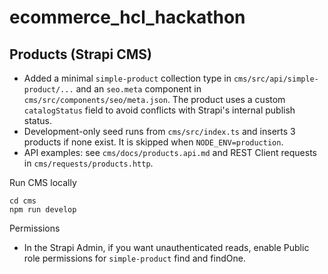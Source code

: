# ecommerce_hcl_hackathon

## Products (Strapi CMS)

- Added a minimal `simple-product` collection type in `cms/src/api/simple-product/...` and an `seo.meta` component in `cms/src/components/seo/meta.json`. The product uses a custom `catalogStatus` field to avoid conflicts with Strapi's internal publish status.
- Development-only seed runs from `cms/src/index.ts` and inserts 3 products if none exist. It is skipped when `NODE_ENV=production`.
- API examples: see `cms/docs/products.api.md` and REST Client requests in `cms/requests/products.http`.

Run CMS locally

```
cd cms
npm run develop
```

Permissions

- In the Strapi Admin, if you want unauthenticated reads, enable Public role permissions for `simple-product` find and findOne.